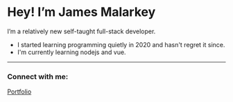 #  Hey! I’m James Malarkey

I’m a relatively new self-taught full-stack developer.

- I started learning programming quietly in 2020 and hasn't regret it since.
- I'm currently learning nodejs and vue.

---

###  Connect with me:

[Portfolio](https://jimmy-malark.vercel.app)
